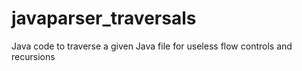 # javaparser_traversals
Java code to traverse a given Java file for useless flow controls and recursions
